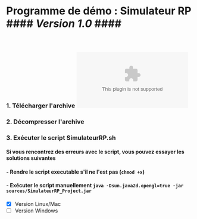 # Programme de démo : Simulateur RP #### *Version 1.0* #### #

<br/>

### 1. Télécharger l'archive ![SimulateurRP_Demo_Package.zip](SimulateurRP_Demo_Package.zip)

###  2. Décompresser l'archive

###  3. Exécuter le script SimulateurRP.sh

#### Si vous rencontrez des erreurs avec le script, vous pouvez essayer les solutions suivantes ####

#### - Rendre le script executable s'il ne l'est pas (`chmod +x`) ####

#### - Exécuter le script manuellement `java -Dsun.java2d.opengl=true -jar sources/SimulateurRP_Project.jar`



- [x] Version Linux/Mac
- [ ] Version Windows
